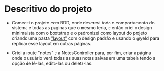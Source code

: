 <h1>Descritivo do projeto</h1>

- Comecei o projeto com BDD, onde descrevi todo o comportamento do sistema e todas as páginas que o mesmo teria, e então 
criei o design minimalista com o bootstrap e o padronizei como layout do projeto criando uma pasta 
<a href="./resources/views/layout">"layout"</a> com o design padrão e usando o @yeld para replicar esse layout em outras páginas.

- Criei a route "notes" e a NotesController para, por fim, criar a página onde o usuário verá todas as suas notas salvas em uma tabela
tendo a opção de lê-las, edita-las ou deleta-las.




